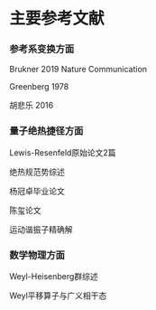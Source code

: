 # 主要参考文献

### 参考系变换方面

Brukner 2019 Nature Communication

Greenberg 1978

胡悲乐 2016



### 量子绝热捷径方面

Lewis-Resenfeld原始论文2篇

绝热规范势综述

杨冠卓毕业论文

陈玺论文

运动谐振子精确解



### 数学物理方面

Weyl-Heisenberg群综述

Weyl平移算子与广义相干态